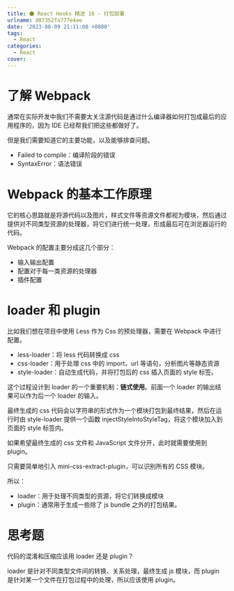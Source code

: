 ```yaml
---
title: ⚫ React Hooks 精进 16 - 打包部署
urlname: d87352fa777e4ee
date: '2023-08-09 21:11:00 +0800'
tags:
  - React
categories:
  - React
cover:
---
```


# 了解 Webpack

通常在实际开发中我们不需要太关注源代码是通过什么编译器如何打包成最后的应用程序的，因为 IDE 已经帮我们把这些都做好了。

但是我们需要知道它的主要功能，以及能够排查问题。

- Failed to compile：编译阶段的错误
- SyntaxError：语法错误

# Webpack 的基本工作原理

它的核心思路就是将源代码以及图片，样式文件等资源文件都视为模块，然后通过提供对不同类型资源的处理器，将它们进行统一处理，形成最后可在浏览器运行的代码。

Webpack 的配置主要分成这几个部分：

- 输入输出配置
- 配置对于每一类资源的处理器
- 插件配置

# loader 和 plugin

比如我们想在项目中使用 Less 作为 Css 的预处理器，需要在 Webpack 中进行配置。

- less-loader：将 less 代码转换成 css
- css-loader：用于处理 css 中的 import，url 等语句，分析图片等静态资源
- style-loader：自动生成代码，并将打包后的 css 插入页面的 style 标签。

这个过程设计到 loader 的一个重要机制：**链式使用**。前面一个 loader 的输出结果可以作为后一个 loader 的输入。

最终生成的 css 代码会以字符串的形式作为一个模块打包到最终结果，然后在运行时由 style-loader 提供一个函数 injectStyleIntoStyleTag，将这个模块加入到页面的 style 标签内。

如果希望最终生成的 css 文件和 JavaScript 文件分开，此时就需要使用到 plugin。

只需要简单地引入 mini-css-extract-plugin，可以识别所有的 CSS 模块。

所以：

- loader：用于处理不同类型的资源，将它们转换成模块
- plugin：通常用于生成一些除了 js bundle 之外的打包结果。

# 思考题

代码的混淆和压缩应该用 loader 还是 plugin？

loader 是针对不同类型文件间的转换、关系处理，最终生成 js 模块，而 plugin 是针对某一个文件在打包过程中的处理，所以应该使用 plugin。
